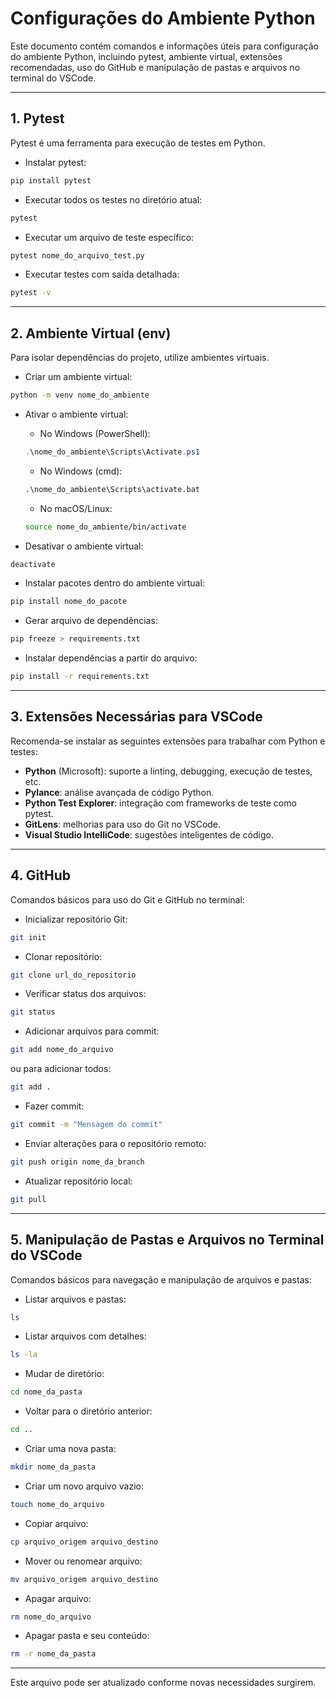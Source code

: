 # Configurações do Ambiente Python

Este documento contém comandos e informações úteis para configuração do ambiente Python, incluindo pytest, ambiente virtual, extensões recomendadas, uso do GitHub e manipulação de pastas e arquivos no terminal do VSCode.

---

## 1. Pytest

Pytest é uma ferramenta para execução de testes em Python.

- Instalar pytest:
```bash
pip install pytest
```

- Executar todos os testes no diretório atual:
```bash
pytest
```

- Executar um arquivo de teste específico:
```bash
pytest nome_do_arquivo_test.py
```

- Executar testes com saída detalhada:
```bash
pytest -v
```

---

## 2. Ambiente Virtual (env)

Para isolar dependências do projeto, utilize ambientes virtuais.

- Criar um ambiente virtual:
```bash
python -m venv nome_do_ambiente
```

- Ativar o ambiente virtual:

  - No Windows (PowerShell):
  ```powershell
  .\nome_do_ambiente\Scripts\Activate.ps1
  ```

  - No Windows (cmd):
  ```cmd
  .\nome_do_ambiente\Scripts\activate.bat
  ```

  - No macOS/Linux:
  ```bash
  source nome_do_ambiente/bin/activate
  ```

- Desativar o ambiente virtual:
```bash
deactivate
```

- Instalar pacotes dentro do ambiente virtual:
```bash
pip install nome_do_pacote
```

- Gerar arquivo de dependências:
```bash
pip freeze > requirements.txt
```

- Instalar dependências a partir do arquivo:
```bash
pip install -r requirements.txt
```

---

## 3. Extensões Necessárias para VSCode

Recomenda-se instalar as seguintes extensões para trabalhar com Python e testes:

- **Python** (Microsoft): suporte a linting, debugging, execução de testes, etc.
- **Pylance**: análise avançada de código Python.
- **Python Test Explorer**: integração com frameworks de teste como pytest.
- **GitLens**: melhorias para uso do Git no VSCode.
- **Visual Studio IntelliCode**: sugestões inteligentes de código.

---

## 4. GitHub

Comandos básicos para uso do Git e GitHub no terminal:

- Inicializar repositório Git:
```bash
git init
```

- Clonar repositório:
```bash
git clone url_do_repositorio
```

- Verificar status dos arquivos:
```bash
git status
```

- Adicionar arquivos para commit:
```bash
git add nome_do_arquivo
```
ou para adicionar todos:
```bash
git add .
```

- Fazer commit:
```bash
git commit -m "Mensagem do commit"
```

- Enviar alterações para o repositório remoto:
```bash
git push origin nome_da_branch
```

- Atualizar repositório local:
```bash
git pull
```

---

## 5. Manipulação de Pastas e Arquivos no Terminal do VSCode

Comandos básicos para navegação e manipulação de arquivos e pastas:

- Listar arquivos e pastas:
```bash
ls
```

- Listar arquivos com detalhes:
```bash
ls -la
```

- Mudar de diretório:
```bash
cd nome_da_pasta
```

- Voltar para o diretório anterior:
```bash
cd ..
```

- Criar uma nova pasta:
```bash
mkdir nome_da_pasta
```

- Criar um novo arquivo vazio:
```bash
touch nome_do_arquivo
```

- Copiar arquivo:
```bash
cp arquivo_origem arquivo_destino
```

- Mover ou renomear arquivo:
```bash
mv arquivo_origem arquivo_destino
```

- Apagar arquivo:
```bash
rm nome_do_arquivo
```

- Apagar pasta e seu conteúdo:
```bash
rm -r nome_da_pasta
```

---

Este arquivo pode ser atualizado conforme novas necessidades surgirem.
